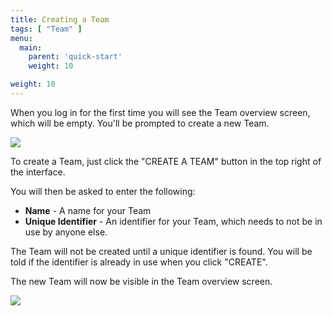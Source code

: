 ```yaml
---
title: Creating a Team
tags: [ "Team" ]
menu:
  main:
    parent: 'quick-start'
    weight: 10

weight: 10
---
```

When you log in for the first time you will see the Team overview screen, which will be empty. You'll be prompted to create a new Team.

![](/images/quick-start/team-overview-no-team.png)

To create a Team, just click the "CREATE A TEAM" button in the top right of the interface.

You will then be asked to enter the following:

* **Name** - A name for your Team
* **Unique Identifier** - An identifier for your Team, which needs to not be in use by anyone else. 

The Team will not be created until a unique identifier is found. You will be told if the identifier is already in use when you click "CREATE". 

The new Team will now be visible in the Team overview screen.

![](/images/quick-start/team-overview-new-team.png)
